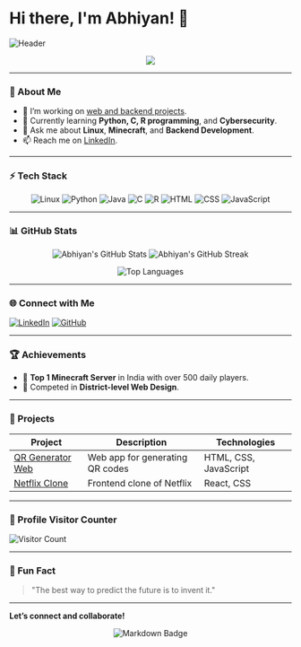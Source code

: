 # Hi there, I'm Abhiyan! 👋

![Header](https://user-images.githubusercontent.com/abhiyanpa/banner.gif) <!-- Replace with your own header image -->

<p align="center">
  <img src="https://readme-typing-svg.herokuapp.com?color=%2336BCF7&lines=Aspiring+Cybersecurity+Specialist;Minecraft+Server+Manager;Web+Designer;Backend+Developer;Tech+Enthusiast" />
</p>

---

### 🌟 About Me
- 🔭 I’m working on [web and backend projects](https://github.com/abhiyanpa).
- 🌱 Currently learning **Python, C, R programming**, and **Cybersecurity**.
- 💬 Ask me about **Linux**, **Minecraft**, and **Backend Development**.
- 📫 Reach me on [LinkedIn](https://linkedin.com/in/your-linkedin-profile).

---

### ⚡ Tech Stack
<p align="center">
  <img src="https://img.shields.io/badge/Linux-%23FCC624.svg?style=for-the-badge&logo=linux&logoColor=black" alt="Linux"/>
  <img src="https://img.shields.io/badge/Python-%233776AB.svg?style=for-the-badge&logo=python&logoColor=white" alt="Python"/>
  <img src="https://img.shields.io/badge/Java-%23ED8B00.svg?style=for-the-badge&logo=java&logoColor=white" alt="Java"/>
  <img src="https://img.shields.io/badge/C-%23A8B9CC.svg?style=for-the-badge&logo=c&logoColor=black" alt="C"/>
  <img src="https://img.shields.io/badge/R-%23175FAA.svg?style=for-the-badge&logo=r&logoColor=white" alt="R"/>
  <img src="https://img.shields.io/badge/HTML-%23E34F26.svg?style=for-the-badge&logo=html5&logoColor=white" alt="HTML"/>
  <img src="https://img.shields.io/badge/CSS-%231572B6.svg?style=for-the-badge&logo=css3&logoColor=white" alt="CSS"/>
  <img src="https://img.shields.io/badge/JavaScript-%23F7DF1E.svg?style=for-the-badge&logo=javascript&logoColor=black" alt="JavaScript"/>
</p>

---

### 📊 GitHub Stats

<p align="center">
  <img src="https://github-readme-stats.vercel.app/api?username=abhiyanpa&show_icons=true&theme=radical" alt="Abhiyan's GitHub Stats" />
  <img src="https://streak-stats.demolab.com?user=abhiyanpa&theme=radical&hide_border=true" alt="Abhiyan's GitHub Streak" />
</p>

<p align="center">
  <img src="https://github-readme-stats.vercel.app/api/top-langs/?username=abhiyanpa&layout=compact&theme=radical" alt="Top Languages" />
</p>

---

### 🌐 Connect with Me

[![LinkedIn](https://img.shields.io/badge/LinkedIn-%230A66C2.svg?style=for-the-badge&logo=linkedin&logoColor=white)](https://linkedin.com/in/your-linkedin-profile)
[![GitHub](https://img.shields.io/badge/GitHub-%23121011.svg?style=for-the-badge&logo=github&logoColor=white)](https://github.com/abhiyanpa)

---

### 🏆 Achievements
- 🎉 **Top 1 Minecraft Server** in India with over 500 daily players.
- 🥇 Competed in **District-level Web Design**.

---

### 💼 Projects

| Project | Description | Technologies |
| --- | --- | --- |
| [QR Generator Web](https://github.com/abhiyanpa/qr-gen-web) | Web app for generating QR codes | HTML, CSS, JavaScript |
| [Netflix Clone](https://github.com/abhiyanpa/Netflix-Clone) | Frontend clone of Netflix | React, CSS |

---

### 🏅 Profile Visitor Counter
![Visitor Count](https://komarev.com/ghpvc/?username=abhiyanpa&label=Profile%20views&color=0e75b6&style=flat)

---

### 💬 Fun Fact
> "The best way to predict the future is to invent it."

<!--
Feel free to add or remove sections as needed.
Replace the links with the actual URLs for images or repositories.
-->

---

**Let’s connect and collaborate!**

<p align="center">
  <img src="https://img.shields.io/badge/Made%20with-Markdown-blueviolet?style=for-the-badge" alt="Markdown Badge"/>
</p>
